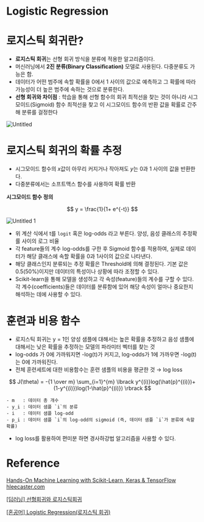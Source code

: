 # Logistic Regression

# 로지스틱 회귀란?

- **로지스틱 회귀**는 선형 회귀 방식을 분류에 적용한 알고리즘이다.
- 머신러닝에서 **2진 분류(Binary Classification)** 모델로 사용된다. 다중분류도 가능은 함.
- 데이터가 어떤 범주에 속할 확률을 0에서 1 사이의 값으로 예측하고 그 확률에 따라 가능성이 더 높은 범주에 속하는 것으로 분류한다.
- **선형 회귀와 차이점** : 학습을 통해 선형 함수의 회귀 최적선을 찾는 것이 아니라 시그모이드(Sigmoid) 함수 최적선을 찾고 이 시그모이드 함수의 반환 값을 확률로 간주해 분류를 걸정한다

![Untitled](https://user-images.githubusercontent.com/69300448/211442401-ec60796a-3228-4ba8-af50-082d16340710.png)

# 로지스틱 회귀의 확률 추정

- 시그모이드 함수의 $x$값이 아무리 커지거나 작아져도 $y$는  0과 1 사이의 값을 반환한다.
- 다중분류에서는 소프트맥스 함수를 사용하여 확률 반환

**시그모이드 함수 정의**

$$
y = \frac{1}{1+ e^{-t}}
$$

![Untitled 1](https://user-images.githubusercontent.com/69300448/211442457-7cf3472f-e568-4789-ae3c-5ee393109471.png)

- 위 계산 식에서 t를 `logit` 혹은 log-odds 라고 부른다. 양성, 음성 클래스의 추정확률 사이의 로그 비율
- 각 feature들의 계수 log-odds를 구한 후 Sigmoid 함수를 적용하여, 실제로 데이터가 해당 클래스에 속할 확률을 0과 1사이의 값으로 나타낸다.
- 해당 클래스인지 분류되는 추정 확률은 Threshold에 의해 결정된다. 기본 값은 0.5(50%)이지만 데이터의 특성이나 상황에 따라 조정할 수 있다.
- Scikit-learn을 통해 모델을 생성하고 각 속성(feature)들의 계수를 구할 수 있다. 각 계수(coefficients)들은 데이터를 분류함에 있어 해당 속성이 얼마나 중요한지 해석하는 데에 사용할 수 있다.

# 훈련과 비용 함수

- 로지스틱 회귀는 y = 1인 양성 샘플에 대해서는 높은 확률을 추정하고 음성 샘플에 대해서는 낮은 확률을 추정하는 모델의 파라미터 벡터를 찾는 것
- log-odds 가 0에 가까워지면 -log(t)가 커지고,  log-odds가 1에 가까우면 -log(t)는 0에 가까워진다.
- 전체 훈련세트에 대한 비용함수는 훈련 샘플의 비용을 평균한 것 → log loss
    
$$
J(\theta) = -{1 \over m} \sum_{i=1}^{m} \lbrack y^{(i)}log(\hat{p}^{(i)})+(1-y^{(i)})log(1-\hat{p}^{(i)}) \rbrack
$$
    
    - m   : 데이터 총 개수
    - y_i : 데이터 샘플 `i`의 분류
    - i   : 데이터 샘플 log-odd
    - p_i : 데이터 샘플 `i`의 log-odd의 sigmoid (즉, 데이터 샘플 `i`가 분류에 속할 확률)
- log loss를 활용하여 편미분 하면 경사하강법 알고리즘을 사용할 수 있다.

# Reference
[Hands-On Machine Learning with Scikit-Learn, Keras & TensorFlow](https://m.hanbit.co.kr/store/books/book_view.html?p_code=B7033438574)
[hleecaster.com](https://hleecaster.com/ml-logistic-regression-concept/)

[[딥러닝] 선형회귀와 로지스틱회귀](https://ebbnflow.tistory.com/129)

[[혼공머] Logistic Regression(로지스틱 회귀)](https://velog.io/@cha-suyeon/%ED%98%BC%EA%B3%B5%EB%A8%B8-Logistic-Regression%EB%A1%9C%EC%A7%80%EC%8A%A4%ED%8B%B1-%ED%9A%8C%EA%B7%80)
